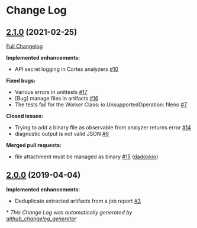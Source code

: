 # Change Log

## [2.1.0](https://github.com/TheHive-Project/cortexutils/tree/2.1.0) (2021-02-25)
[Full Changelog](https://github.com/TheHive-Project/cortexutils/compare/2.0.0...2.1.0)

**Implemented enhancements:**

- API secret logging in Cortex analyzers [\#10](https://github.com/TheHive-Project/cortexutils/issues/10)

**Fixed bugs:**

- Various errors in unittests [\#17](https://github.com/TheHive-Project/cortexutils/issues/17)
- \[Bug\] manage files in artifacts [\#16](https://github.com/TheHive-Project/cortexutils/issues/16)
- The tests fail for the Worker Class:  io.UnsupportedOperation: fileno [\#7](https://github.com/TheHive-Project/cortexutils/issues/7)

**Closed issues:**

- Trying to add a binary file as observable from analyzer returns error [\#14](https://github.com/TheHive-Project/cortexutils/issues/14)
- diagnostic output is not valid JSON [\#6](https://github.com/TheHive-Project/cortexutils/issues/6)

**Merged pull requests:**

- file attachment must be managed as binary [\#15](https://github.com/TheHive-Project/cortexutils/pull/15) ([dadokkio](https://github.com/dadokkio))

## [2.0.0](https://github.com/TheHive-Project/cortexutils/tree/2.0.0) (2019-04-04)
**Implemented enhancements:**

- Deduplicate extracted artifacts from a job report [\#3](https://github.com/TheHive-Project/cortexutils/issues/3)



\* *This Change Log was automatically generated by [github_changelog_generator](https://github.com/skywinder/Github-Changelog-Generator)*